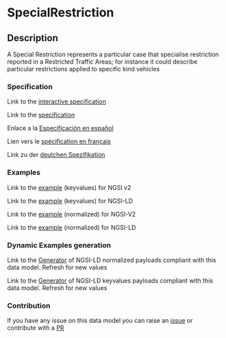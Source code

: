 # SpecialRestriction

## Description 

A Special Restriction represents a particular case that specialise restriction reported in a Restricted Traffic Areas; for instance it could describe particular restrictions applied to specific kind vehicles
### Specification

Link to the [interactive specification](https://swagger.lab.fiware.org/?url=https://github.com/smart-data-models/dataModel.Transportation/blob/master/SpecialRestriction/swagger.yaml)

Link to the [specification](https://github.com/smart-data-models/dataModel.Transportation/blob/master/SpecialRestriction/doc/spec.md)

Enlace a la [Especificación en español](https://github.com/smart-data-models/dataModel.Transportation/blob/master/SpecialRestriction/doc/spec_ES.md)

Lien vers le [spécification en français](https://github.com/smart-data-models/dataModel.Transportation/blob/master/SpecialRestriction/doc/spec_FR.md)

Link zu der [deutchen Spezifikation](https://github.com/smart-data-models/dataModel.Transportation/blob/master/SpecialRestriction/doc/spec_DE.md)
### Examples

Link to the [example](https://github.com/smart-data-models/dataModel.Transportation/blob/master/SpecialRestriction/examples/example.json) (keyvalues) for NGSI v2

Link to the [example](https://github.com/smart-data-models/dataModel.Transportation/blob/master/SpecialRestriction/examples/example.jsonld) (keyvalues) for NGSI-LD

Link to the [example](https://github.com/smart-data-models/dataModel.Transportation/blob/master/SpecialRestriction/examples/example-normalized.json) (normalized) for NGSI-V2

Link to the [example](https://github.com/smart-data-models/dataModel.Transportation/blob/master/SpecialRestriction/examples/example-normalized.jsonld) (normalized) for NGSI-LD
### Dynamic Examples generation

Link to the [Generator](https://smartdatamodels.org/extra/ngsi-ld_generator_v0.92.php?schemaUrl=https://raw.githubusercontent.com/smart-data-models/dataModel.Transportation/master/SpecialRestriction/schema.json&email=info@smartdatamodels.org) of NGSI-LD normalized payloads compliant with this data model. Refresh for new values

Link to the [Generator](https://smartdatamodels.org/extra/ngsi-ld_generator_keyvalues_v0.92.php?schemaUrl=https://raw.githubusercontent.com/smart-data-models/dataModel.Transportation/master/SpecialRestriction/schema.json&email=info@smartdatamodels.org) of NGSI-LD keyvalues payloads compliant with this data model. Refresh for new values
### Contribution

 If you have any issue on this data model you can raise an [issue](https://github.com/smart-data-models/dataModel.Transportation/issues)  or contribute with a [PR](https://github.com/smart-data-models/dataModel.Transportation/pulls)